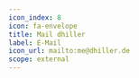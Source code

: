 ```yaml
---
icon_index: 8
icon: fa-envelope
title: Mail dhiller
label: E-Mail
icon_url: mailto:me@dhiller.de
scope: external
---
```

